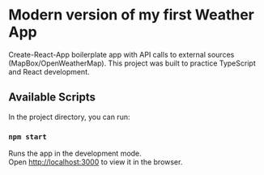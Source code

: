 # Modern version of my first Weather App

Create-React-App boilerplate app with API calls to external sources (MapBox/OpenWeatherMap). This project was built to practice TypeScript and React development.

## Available Scripts

In the project directory, you can run:

### `npm start`

Runs the app in the development mode.\
Open [http://localhost:3000](http://localhost:3000) to view it in the browser.
